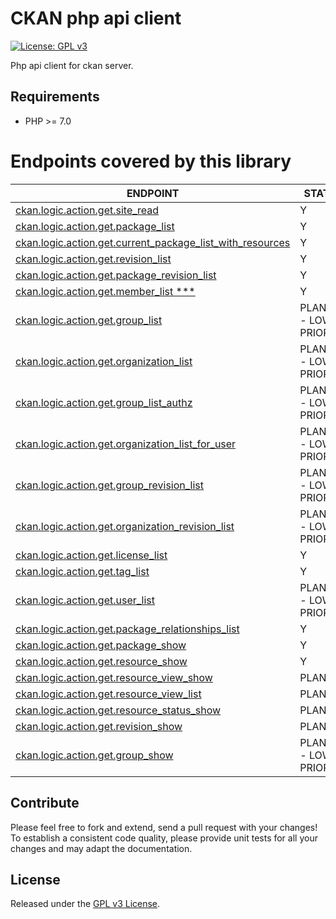 # CKAN php api client
[![License: GPL v3](https://img.shields.io/badge/License-GPL%20v3-blue.svg)](https://www.gnu.org/licenses/gpl-3.0)


Php api client for ckan server.

Requirements
------------

- PHP >= 7.0


# Endpoints covered by this library

| ENDPOINT | STATUS |
| ------------- | ------------- |
| [ckan.logic.action.get.site_read](http://docs.ckan.org/en/ckan-2.7.3/api/#ckan.logic.action.get.site_read) | Y |
| [ckan.logic.action.get.package_list](http://docs.ckan.org/en/ckan-2.7.3/api/index.html#ckan.logic.action.get.package_list) | Y |
| [ckan.logic.action.get.current_package_list_with_resources](http://docs.ckan.org/en/ckan-2.7.3/api/#ckan.logic.action.get.current_package_list_with_resources) | Y |
| [ckan.logic.action.get.revision_list](http://docs.ckan.org/en/ckan-2.7.3/api/#ckan.logic.action.get.revision_list)| Y |
| [ckan.logic.action.get.package_revision_list](http://docs.ckan.org/en/ckan-2.7.3/api/#ckan.logic.action.get.package_revision_list) | Y |
| [ckan.logic.action.get.member_list ***](http://docs.ckan.org/en/ckan-2.7.3/api/#ckan.logic.action.get.member_list) | Y |
| [ckan.logic.action.get.group_list](http://docs.ckan.org/en/ckan-2.7.3/api/#ckan.logic.action.get.group_list) | PLANNED - LOW PRIORITY |
| [ckan.logic.action.get.organization_list](http://docs.ckan.org/en/ckan-2.7.3/api/#ckan.logic.action.get.organization_list) | PLANNED - LOW PRIORITY |
| [ckan.logic.action.get.group_list_authz](http://docs.ckan.org/en/ckan-2.7.3/api/#ckan.logic.action.get.group_list_authz) | PLANNED - LOW PRIORITY |
| [ckan.logic.action.get.organization_list_for_user](http://docs.ckan.org/en/ckan-2.7.3/api/#ckan.logic.action.get.organization_list_for_user) | PLANNED - LOW PRIORITY |
| [ckan.logic.action.get.group_revision_list](http://docs.ckan.org/en/ckan-2.7.3/api/#ckan.logic.action.get.group_revision_list) | PLANNED - LOW PRIORITY |
| [ckan.logic.action.get.organization_revision_list](http://docs.ckan.org/en/ckan-2.7.3/api/#ckan.logic.action.get.organization_revision_list) | PLANNED - LOW PRIORITY |
| [ckan.logic.action.get.license_list](http://docs.ckan.org/en/ckan-2.7.3/api/#ckan.logic.action.get.license_list) | Y |
| [ckan.logic.action.get.tag_list](http://docs.ckan.org/en/ckan-2.7.3/api/#ckan.logic.action.get.tag_list) | Y |
| [ckan.logic.action.get.user_list](http://docs.ckan.org/en/ckan-2.7.3/api/#ckan.logic.action.get.user_list) | PLANNED - LOW PRIORITY |
| [ckan.logic.action.get.package_relationships_list](http://docs.ckan.org/en/ckan-2.7.3/api/#ckan.logic.action.get.package_relationships_list) | Y |
| [ckan.logic.action.get.package_show](http://docs.ckan.org/en/ckan-2.7.3/api/#ckan.logic.action.get.package_show) | Y |
| [ckan.logic.action.get.resource_show](http://docs.ckan.org/en/ckan-2.7.3/api/#ckan.logic.action.get.resource_show) | Y |
| [ckan.logic.action.get.resource_view_show](http://docs.ckan.org/en/ckan-2.7.3/api/#ckan.logic.action.get.resource_view_show) | PLANNED |
| [ckan.logic.action.get.resource_view_list](http://docs.ckan.org/en/ckan-2.7.3/api/#ckan.logic.action.get.resource_view_list) | PLANNED |
| [ckan.logic.action.get.resource_status_show](http://docs.ckan.org/en/ckan-2.7.3/api/#ckan.logic.action.get.resource_status_show) | PLANNED |
| [ckan.logic.action.get.revision_show](http://docs.ckan.org/en/ckan-2.7.3/api/#ckan.logic.action.get.revision_show) | PLANNED |
| [ckan.logic.action.get.group_show](http://docs.ckan.org/en/ckan-2.7.3/api/#ckan.logic.action.get.group_show) | PLANNED - LOW PRIORITY |



## Contribute

Please feel free to fork and extend, send a pull request with your changes!
To establish a consistent code quality, please provide unit tests for all your changes and may adapt the documentation.

## License

Released under the [GPL v3 License](LICENSE).